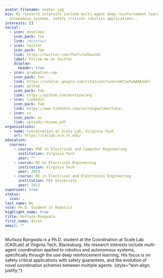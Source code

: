 ```yaml
---
avatar_filename: avatar.jpg
bio: My research interests include multi-agent deep reinforcement learning, and
  autonomous systems, safety critical robotics applications..
interests: []
social:
  - icon: envelope
    icon_pack: fas
    link: /#contact
  - icon: twitter
    icon_pack: fab
    link: https://twitter.com/TheTiredSounds
    label: Follow me on Twitter
    display:
      header: true
  - icon: graduation-cap
    icon_pack: fas
    link: https://scholar.google.com/citations?user=mkCSwToAAAAJ&hl
  - icon: github
    icon_pack: fab
    link: https://github.com/murtazarang
  - icon: linkedin
    icon_pack: fab
    link: https://www.linkedin.com/in/rangwalamurtaza/
  - icon: cv
    icon_pack: ai
    link: uploads/resume.pdf
organizations:
  - name: Coordination at Scale Lab, Virginia Tech
    url: https://caslab.ece.vt.edu/
education:
  courses:
    - course: PhD in Electrical and Computer Engineering
      institution: Virginia Tech
      year: ""
    - course: MS in Electrical Engineering
      institution: Virginia Tech
      year: 2019
    - course: BE in Electrical and Electronics Engineering
      institution: PES University
      year: 2012
superuser: true
status:
  icon: ☕️
last_name: Wu
role: Ph.D. Student in Robotics
highlight_name: true
title: Murtaza Rangwala
first_name: Alice
email: ""
---
```

Murtaza Rangwala is a Ph.D. student at the Coordination at Scale Lab (CASLab)  at Virginia Tech, Blacksburg. His research interests include multi-agent coordination applied to robotics and autonomous systems, specifically through the use deep reinforcement learning. His focus is on safety critical applications with safety guarantees, and the evolution of novel coordination schemes between multiple agents.
{style="text-align: justify;"}